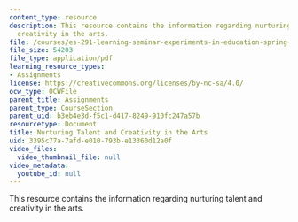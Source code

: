 ```yaml
---
content_type: resource
description: This resource contains the information regarding nurturing talent and
  creativity in the arts.
file: /courses/es-291-learning-seminar-experiments-in-education-spring-2003/3395c77a7afde010793be13360d12a0f_MITES_291S03_2c_nurturing.pdf
file_size: 54203
file_type: application/pdf
learning_resource_types:
- Assignments
license: https://creativecommons.org/licenses/by-nc-sa/4.0/
ocw_type: OCWFile
parent_title: Assignments
parent_type: CourseSection
parent_uid: b3eb4e3d-f5c1-d417-8249-910fc247a57b
resourcetype: Document
title: Nurturing Talent and Creativity in the Arts
uid: 3395c77a-7afd-e010-793b-e13360d12a0f
video_files:
  video_thumbnail_file: null
video_metadata:
  youtube_id: null
---
```

This resource contains the information regarding nurturing talent and creativity in the arts.